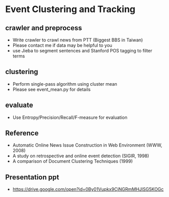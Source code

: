 # Event Clustering and Tracking

## crawler and preprocess
* Write crawler to crawl news from PTT (Biggest BBS in Taiwan)
* Please contact me if data may be helpful to you
* use Jieba to segment sentences and Stanford POS tagging to filter terms

## clustering
* Perform single-pass algorithm using cluster mean
* Please see event_mean.py for details

## evaluate
* Use Entropy/Precision/Recall/F-measure for evaluation

## Reference
* Automatic Online News Issue Construction in Web Environment (WWW, 2008)
* A study on retrospective and online event detection (SIGIR, 1998)
* A comparison of Document Clustering Techniques (1999)

## Presentation ppt
* https://drive.google.com/open?id=0By01Vupkx9CjNGRmMHJlSG5KOGc
